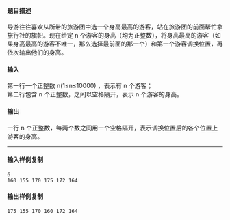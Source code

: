 #### 题目描述

导游往往喜欢从所带的旅游团中选一个身高最高的游客，站在旅游团的前面帮忙拿旅行社的旗帜。现在给定 n 个游客的身高（均为正整数），将身高最高的游客（如果身高最高的游客不唯一，那么选择最前面的那一个）和第一个游客调换位置，再依次输出他们的身高。

#### 输入

第一行一个正整数 n(1≤n≤10000) ，表示有 n 个游客；  
第二行包含 n 个正整数，之间以空格隔开，表示 n 个游客的身高。  

#### 输出

一行 n 个正整数，每两个数之间用一个空格隔开，表示调换位置后的各个位置上游客的身高。  

___

#### 输入样例复制

```
6
160 155 170 175 172 164
```

#### 输出样例复制

```
175 155 170 160 172 164
```